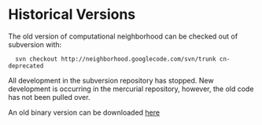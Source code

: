 # Historical Versions #

The old version of computational neighborhood can be checked out of subversion with:

```
  svn checkout http://neighborhood.googlecode.com/svn/trunk cn-deprecated
```

All development in the subversion repository has stopped.  New development is occurring in the mercurial repository, however, the old code has not been pulled over.

An old binary version can be downloaded [here](http://neighborhood.googlecode.com/files/cn-everything-0.00.3.bz2)